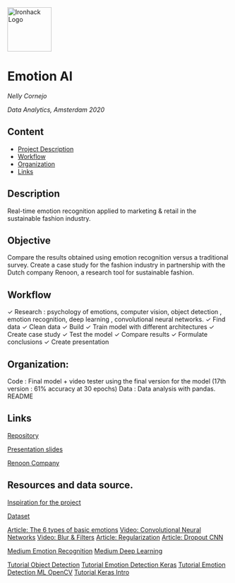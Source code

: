 <img src="https://bit.ly/2VnXWr2" alt="Ironhack Logo" width="100"/>

# Emotion AI

*Nelly Cornejo*

*Data Analytics, Amsterdam 2020*

## Content
- [Project Description](#project-description)
- [Workflow](#workflow)
- [Organization](#organization)
- [Links](#links)

## Description

Real-time emotion recognition applied to marketing & retail in the sustainable fashion industry.

## Objective

Compare the results obtained using emotion recognition versus a traditional survey.
Create a case study for the fashion industry in partnership with the Dutch company Renoon, a research tool for sustainable fashion.

## Workflow

✓ Research : psychology of emotions, computer vision, object detection , emotion recognition, deep learning , convolutional neural networks.
✓ Find data
✓ Clean data 
✓ Build 
✓ Train model with different architectures
✓ Create case study 
✓ Test the model 
✓ Compare results
✓ Formulate conclusions
✓ Create presentation


## Organization:


Code : Final model + video tester using the final version for the model (17th version : 61% accuracy at 30 epochs)
Data : Data analysis with pandas.
README 

## Links 

[Repository](pending) 

[Presentation slides](https://docs.google.com/presentation/d/1wZvzZgn_WW63oziAo7fdusCoUiKk3mqnqOGLlhPcRW0/edit#slide=id.g1f88252dc4_0_83) 

[Renoon Company](https://renoon.com/) 

## Resources and data source.

[Inspiration for the project](https://www.youtube.com/watch?v=lDC90ObdMEs)  
 
[Dataset](https://www.kaggle.com/deadskull7/fer2013)  

[Article: The 6 types of basic emotions](https://www.verywellmind.com/an-overview-of-the-types-of-emotions-4163976)
[Video: Convolutional Neural Networks](https://www.youtube.com/watch?v=py5byOOHZM8) 
[Video: Blur & Filters](https://www.youtube.com/watch?v=C_zFhWdM4ic)
[Article: Regularization](https://machinelearningmastery.com/dropout-regularization-deep-learning-models-keras/) 
[Article: Dropout CNN](https://mc.ai/dont-use-dropout-in-convolutional-networks/) 

[Medium Emotion Recognition](https://medium.com/@reachraktim/emotion-recognition-on-the-fer-dataset-using-pytorch-835ce93d52a5) 
[Medium Deep Learning](https://medium.com/@birdortyedi_23820/deep-learning-lab-episode-3-fer2013-c38f2e052280 ) 

[Tutorial Object Detection](https://www.youtube.com/watch?v=88HdqNDQsEk) 
[Tutorial Emotion Detection Keras](https://www.youtube.com/watch?v=DtBu1u5aBsc) 
[Tutorial Emotion Detection ML OpenCV](https://www.youtube.com/watch?v=AP9e4ny_KHc) 
[Tutorial Keras Intro](https://www.youtube.com/watch?v=XNKeayZW4dY) 